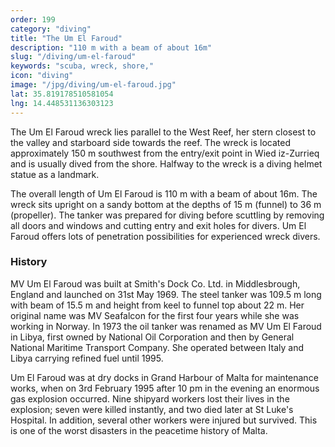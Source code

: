 ```yaml
---
order: 199
category: "diving"
title: "The Um El Faroud"
description: "110 m with a beam of about 16m"
slug: "/diving/um-el-faroud"
keywords: "scuba, wreck, shore,"
icon: "diving"
image: "/jpg/diving/um-el-faroud.jpg"
lat: 35.819178510581054
lng: 14.448531136303123
---
```

The Um El Faroud wreck lies parallel to the West Reef, her stern closest to the valley and starboard side towards the reef. The wreck is located approximately 150 m southwest from the entry/exit point in Wied iz-Zurrieq and is usually dived from the shore. Halfway to the wreck is a diving helmet statue as a landmark.

The overall length of Um El Faroud is 110 m with a beam of about 16m. The wreck sits upright on a sandy bottom at the depths of 15 m (funnel) to 36 m (propeller). The tanker was prepared for diving before scuttling by removing all doors and windows and cutting entry and exit holes for divers. Um El Faroud offers lots of penetration possibilities for experienced wreck divers.

### History

MV Um El Faroud was built at Smith's Dock Co. Ltd. in Middlesbrough, England and launched on 31st May 1969. The steel tanker was 109.5 m long with beam of 15.5 m and height from keel to funnel top about 22 m. Her original name was MV Seafalcon for the first four years while she was working in Norway. In 1973 the oil tanker was renamed as MV Um El Faroud in Libya, first owned by National Oil Corporation and then by General National Maritime Transport Company. She operated between Italy and Libya carrying refined fuel until 1995.

Um El Faroud was at dry docks in Grand Harbour of Malta for maintenance works, when on 3rd February 1995 after 10 pm in the evening an enormous gas explosion occurred. Nine shipyard workers lost their lives in the explosion; seven were killed instantly, and two died later at St Luke's Hospital. In addition, several other workers were injured but survived. This is one of the worst disasters in the peacetime history of Malta.

